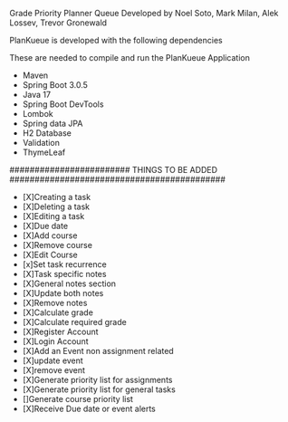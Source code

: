 Grade Priority Planner Queue Developed by Noel Soto, Mark Milan, Alek Lossev, Trevor Gronewald

PlanKueue is developed with the following dependencies

These are needed to compile and run the PlanKueue Application 

- Maven
- Spring Boot 3.0.5
- Java 17
- Spring Boot DevTools
- Lombok
- Spring data JPA
- H2 Database
- Validation
- ThymeLeaf

######################## THINGS TO BE ADDED ###########################################

- [X]Creating a task
- [X]Deleting a task
- [X]Editing a task
- [X]Due date 
- [X]Add course
- [X]Remove course
- [X]Edit Course
- [x]Set task recurrence
- [X]Task specific notes
- [X]General notes section
- [X]Update both notes
- [X]Remove notes
- [X]Calculate grade
- [X]Calculate required grade
- [X]Register Account
- [X]Login Account
- [X]Add an Event non assignment related
- [X]update event
- [X]remove event
- [X]Generate priority list for assignments
- [X]Generate priority list for general tasks 
- []Generate course priority list
- [X]Receive Due date or event alerts




